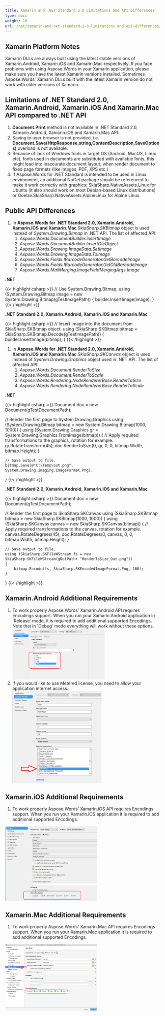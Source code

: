 ```yaml
---
title: Xamarin and .NET Standard 2.0 Limitations and API Differences
type: docs
weight: 10
url: /net/xamarin-and-net-standard-2-0-limitations-and-api-differences/
---
```


## **Xamarin Platform Notes**
Xamarin DLLs are always built using the latest stable versions of Xamarin.Android, Xamarin.iOS and Xamarin.Mac respectively. If you face problems with using Aspose.Words in your Xamarin application, please make sure you have the latest Xamarin versions installed. Sometimes Aspose.Words' Xamarin DLLs built with the latest Xamarin version do not work with older versions of Xamarin.
## **Limitations of .NET Standard 2.0, Xamarin.Android, Xamarin.iOS And Xamarin.Mac API compared to .NET API**
1. **Document.Print** method is not available in .NET Standard 2.0, Xamarin.Android, Xamarin.iOS and Xamarin.Mac API.
1. Saving to user browser is not provided, i.e. **Document.Save(HttpResponse,string,ContentDescription,SaveOptions)** overload is not available.
1. Because of lack of Windows fonts in target OS (Android, MacOS, Linux etc), fonts used in documents are substituted with available fonts, this might lead into inaccurate document layout, when render document to fixed page formats (like Images, PDF, XPS etc.)
1. If Aspose.Words for .NET Standard is intended to be used in Linux environment, an additional NuGet package should be referenced to make it work correctly with graphics: SkiaSharp.NativeAssets.Linux for Ubuntu (it also should work on most Debian-based Linux distributions) or Goelze.SkiaSharp.NativeAssets.AlpineLinux for Alpine Linux.
## **Public API Differences**
1. In **Aspose.Words for** **.NET Standard 2.0, Xamarin.Android, Xamarin.iOS and Xamarin.Mac** *SkiaSharp.SKBitmap* object is used instead of *System.Drawing.Bitmap* in .NET API. The list of affected API:
   1. *Aspose.Words.DocumentBuilder.InsertImage*
   1. *Aspose.Words.DocumentBuilder.InsertOleObject*
   1. *Aspose.Words.Drawing.ImageData.SetImage*
   1. *Aspose.Words.Drawing.ImageData.ToImage*
   1. *Aspose.Words.Fields.IBarcodeGenerator.GetBarcodeImage*
   1. *Aspose.Words.Fields.IBarcodeGenerator.GetOldBarcodeImage*
   1. *Aspose.Words.MailMerging.ImageFieldMergingArgs.Image*

**.NET**

{{< highlight csharp >}}
// Use System.Drawing.Bitmap.
using (System.Drawing.Bitmap image = new System.Drawing.Bitmap(gTestImagePath))
{
    builder.InsertImage(image);
}
{{< /highlight >}}

**.NET Standard 2.0, Xamarin.Android, Xamarin.iOS and Xamarin.Mac**

{{< highlight csharp >}}
// Insert image into the document from SkiaSharp.SKBitmap object.
using (SkiaSharp.SKBitmap bitmap = SkiaSharp.SKBitmap.Decode(gTestImagePath))
{
    builder.InsertImage(bitmap);
}
{{< /highlight >}}

1. In **Aspose.Words for** **.NET Standard 2.0, Xamarin.Android, Xamarin.iOS and Xamarin.Mac** *SkiaSharp.SKCanvas* object is used instead of *System.Drawing.Graphics* object used in .NET API. The list of affected API:
   1. *Aspose.Words.Document.RenderToSize*
   1. *Aspose.Words.Document.RenderToScale*
   1. *Aspose.Words.Rendering.NodeRendererBase.RenderToSize*
   1. *Aspose.Words.Rendering.NodeRendererBase.RenderToScale*

**.NET**

{{< highlight csharp >}}
Document doc = new Document(gTestDocumentPath);

// Render the first page to System.Drawing.Graphics
using (System.Drawing.Bitmap bitmap = new System.Drawing.Bitmap(1000, 1000))
{
    using (System.Drawing.Graphics gr = System.Drawing.Graphics.FromImage(bitmap))
    {
        // Apply required transformations to the graphics, rotation for example.
        gr.RotateTransform(45);
        doc.RenderToSize(0, gr, 0, 0, bitmap.Width, bitmap.Height);
    }

    // Save output to file.
    bitmap.Save(@"C:\Temp\out.png", System.Drawing.Imaging.ImageFormat.Png);
}
{{< /highlight >}}

**.NET Standard 2.0, Xamarin.Android, Xamarin.iOS and Xamarin.Mac**

{{< highlight csharp >}}
Document doc = new Document(gTestDocumentPath);

// Render the first page to SkiaSharp.SKCanvas
using (SkiaSharp.SKBitmap bitmap = new SkiaSharp.SKBitmap(1000, 1000))
{
    using (SkiaSharp.SKCanvas canvas = new SkiaSharp.SKCanvas(bitmap))
    {
        // Apply required transformations to the canvas, rotation for example.
        canvas.RotateDegrees(45);
        doc.RotateDegrees(0, canvas, 0, 0, bitmap.Width, bitmap.Height);
    }

    // Save output to file.
    using (SkiaSharp.SKFileWStream fs = new SkiaSharp.SKFileWStream(gOutPath+ "RenderToSize_Out.png"))
    {
        bitmap.Encode(fs, SkiaSharp.SKEncodedImageFormat.Png, 100);
    }
}
{{< /highlight >}}
## **Xamarin.Android Additional Requirements**
1. To work properly Aspose.Words' Xamarin.Android API requires Encodings support. When you run your Xamarin.Android application in 'Release' mode, it is required to add additional supported Encodings. Note that in 'Debug' mode everything will work without these options.<br>
![todo:image_alt_text](xamarin-and-net-standard-2-0-limitations-and-api-differences_1)
1. If you would like to use Metered license, you need to allow your application internet access.<br>
![todo:image_alt_text](xamarin-and-net-standard-2-0-limitations-and-api-differences_2)

## **Xamarin.iOS Additional Requirements**
1. To work properly Aspose.Words' Xamarin.iOS API requires Encodings support. When you run your Xamarin.iOS application it is required to add additional supported Encodings.

![todo:image_alt_text](xamarin-and-net-standard-2-0-limitations-and-api-differences_3)


## **Xamarin.Mac Additional Requirements**
1. To work properly Aspose.Words' Xamarin.Mac API requires Encodings support. When you run your Xamarin.Mac application it is required to add additional supported Encodings.

![todo:image_alt_text](xamarin-and-net-standard-2-0-limitations-and-api-differences_4)


